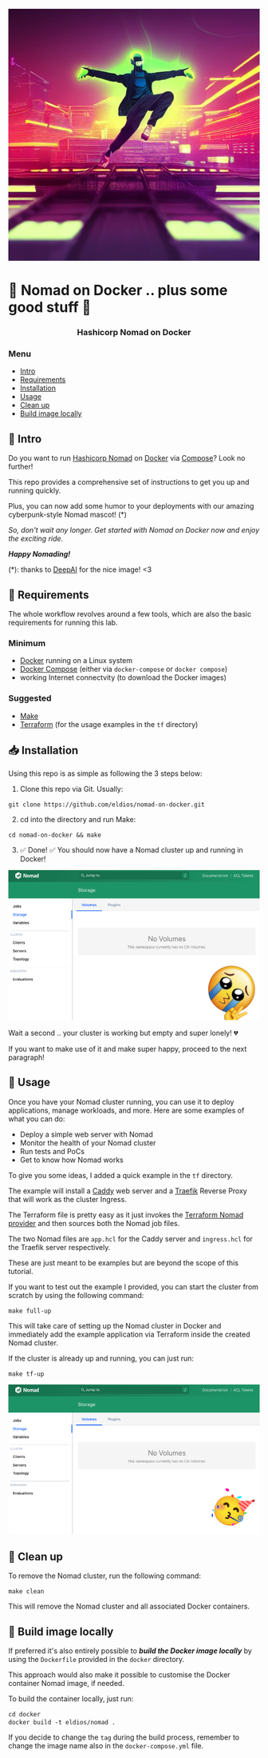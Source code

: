 <p align="center">
  <img src="https://github.com/eldios/nomad-on-docker/blob/main/assets/logo.jpg?raw=true" alt="Nomad on Docker logo"/>
</p>

# 🤖 Nomad on Docker .. plus some good stuff 🤖

<h3 align="center">Hashicorp Nomad on Docker</h3>

### Menu

- [Intro](#-intro)
- [Requirements](#-requirements)
- [Installation](#-installation)
- [Usage](#-usage)
- [Clean up](#-clean-up)
- [Build image locally](#-build-image-locally)


## 🧾 Intro

Do you want to run [Hashicorp Nomad](https://github.com/hashicorp/nomad) on [Docker](https://www.docker.com/) via [Compose](https://docs.docker.com/compose/)? Look no further! 

This repo provides a comprehensive set of instructions to get you up and running quickly.

Plus, you can now add some humor to your deployments with our amazing cyberpunk-style Nomad mascot! (*)

*So, don't wait any longer. Get started with Nomad on Docker now and enjoy the exciting ride.*

***Happy Nomading!***

(*): thanks to [DeepAI](https://deepai.org/) for the nice image! <3

## 🔌 Requirements

The whole workflow revolves around a few tools, which are also the basic
requirements for running this lab.

### Minimum
* [Docker](https://www.docker.com/) running on a Linux system
* [Docker Compose](https://docs.docker.com/compose/) (either via `docker-compose` or `docker compose`)
* working Internet connectvity (to download the Docker images)

### Suggested
* [Make](https://www.gnu.org/software/make/)
* [Terraform](https://github.com/hashicorp/terraform) (for the usage examples in the `tf` directory)

## 📥 Installation
Using this repo is as simple as following the 3 steps below:

1. Clone this repo via Git. Usually:
```
git clone https://github.com/eldios/nomad-on-docker.git
```
2. cd into the directory and run Make:
```
cd nomad-on-docker && make
```
3. ✅ Done! ✅ You should now have a Nomad cluster up and running in Docker!

<p align="center">
  <img src="https://github.com/eldios/nomad-on-docker/blob/main/assets/empty_sad_cluster.png?raw=true" alt="Picture of an empty Nomad on Docker with a sadge icon"/>
</p>

Wait a second .. your cluster is working but empty and super lonely! 💔

If you want to make use of it and make super happy, proceed to the next paragraph!

## 🤠 Usage

Once you have your Nomad cluster running, you can use it to deploy applications, manage workloads, and more. Here are some examples of what you can do:

- Deploy a simple web server with Nomad
- Monitor the health of your Nomad cluster
- Run tests and PoCs
- Get to know how Nomad works

To give you some ideas, I added a quick example in the `tf` directory.

The example will install a [Caddy](https://github.com/caddyserver/caddy) web server and a [Traefik](https://github.com/traefik/traefik) Reverse Proxy that
will work as the cluster Ingress.

The Terraform file is pretty easy as it just invokes the [Terraform Nomad provider](https://registry.terraform.io/providers/hashicorp/nomad/latest/docs) 
and then sources both the Nomad job files.

The two Nomad files are `app.hcl` for the Caddy server and `ingress.hcl` for the
Traefik server respectively.

These are just meant to be examples but are beyond the scope of this tutorial.

If you want to test out the example I provided, you can start the cluster from 
scratch by using the following command:
```
make full-up
```
This will take care of setting up the Nomad cluster in Docker and immediately
add the example application via Terraform inside the created Nomad cluster.

If the cluster is already up and running, you can just run:
```
make tf-up
```

<p align="center">
  <img src="https://github.com/eldios/nomad-on-docker/blob/main/assets/functional_happy_cluster.jpg?raw=true" alt="Picture of an functional Nomad on Docker with an happy icon"/>
</p>

## 🧹 Clean up
To remove the Nomad cluster, run the following command:

```
make clean
```

This will remove the Nomad cluster and all associated Docker containers.

## 🔨 Build image locally
If preferred it's also entirely possible to ***build the Docker image locally*** by using the `Dockerfile` provided in the `docker` directory.

This approach would also make it possible to customise the Docker container Nomad image, if needed.

To build the container locally, just run:
```
cd docker
docker build -t eldios/nomad .
```

If you decide to change the `tag` during the build process, remember to change the image name also in the `docker-compose.yml` file.
